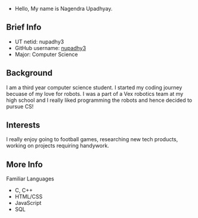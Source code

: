 - Hello, My name is Nagendra Upadhyay.

## Brief Info
- UT netid: nupadhy3
- GitHub username: [nupadhy3](https://github.com/nupadhy3)
- Major: Computer Science

## Background
I am a third year computer science student. I started my coding journey becuase of my love for robots. I was a part of a Vex robotics team at my high school and I really liked programming the robots and hence decided to pursue CS!

## Interests
I really enjoy going to football games, researching new tech products, working on projects requiring handywork.

## More Info
Familiar Languages
- C, C++
- HTML/CSS
- JavaScript
- SQL
